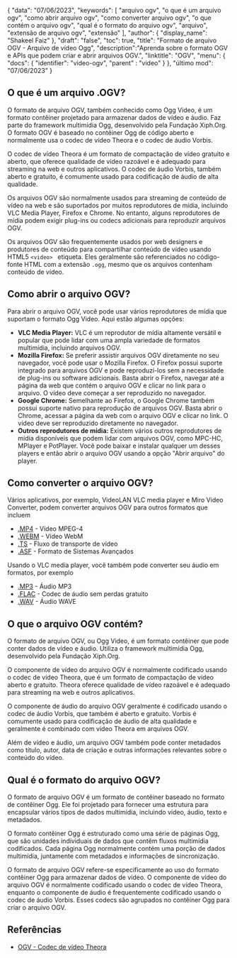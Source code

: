 {
"data": "07/06/2023",
  "keywords": [
"arquivo ogv",
"o que é um arquivo ogv",
"como abrir arquivo ogv",
"como converter arquivo ogv",
"o que contém o arquivo ogv",
"qual é o formato do arquivo ogv",
"arquivo",
"extensão de arquivo ogv",
"extensão"
],
  "author": {
"display_name": "Shakeel Faiz"
},
"draft": "false",
"toc": true,
"title": "Formato de arquivo OGV - Arquivo de vídeo Ogg",
  "description":"Aprenda sobre o formato OGV e APIs que podem criar e abrir arquivos OGV.",
"linktitle": "OGV",
  "menu": {
    "docs": {
      "identifier": "video-ogv",
"parent" : "video"
}
},
"último mod": "07/06/2023"
}

## O que é um arquivo .OGV?

O formato de arquivo OGV, também conhecido como Ogg Video, é um formato contêiner projetado para armazenar dados de vídeo e áudio. Faz parte do framework multimídia Ogg, desenvolvido pela Fundação Xiph.Org. O formato OGV é baseado no contêiner Ogg de código aberto e normalmente usa o codec de vídeo Theora e o codec de áudio Vorbis.

O codec de vídeo Theora é um formato de compactação de vídeo gratuito e aberto, que oferece qualidade de vídeo razoável e é adequado para streaming na web e outros aplicativos. O codec de áudio Vorbis, também aberto e gratuito, é comumente usado para codificação de áudio de alta qualidade.

Os arquivos OGV são normalmente usados para streaming de conteúdo de vídeo na web e são suportados por muitos reprodutores de mídia, incluindo VLC Media Player, Firefox e Chrome. No entanto, alguns reprodutores de mídia podem exigir plug-ins ou codecs adicionais para reproduzir arquivos OGV.


Os arquivos OGV são frequentemente usados por web designers e produtores de conteúdo para compartilhar conteúdo de vídeo usando HTML5 `<video> ` etiqueta. Eles geralmente são referenciados no código-fonte HTML com a extensão `.ogg`, mesmo que os arquivos contenham conteúdo de vídeo.

## Como abrir o arquivo OGV?

Para abrir o arquivo OGV, você pode usar vários reprodutores de mídia que suportam o formato Ogg Video. Aqui estão algumas opções:

- **VLC Media Player:** VLC é um reprodutor de mídia altamente versátil e popular que pode lidar com uma ampla variedade de formatos multimídia, incluindo arquivos OGV.
- **Mozilla Firefox:** Se preferir assistir arquivos OGV diretamente no seu navegador, você pode usar o Mozilla Firefox. O Firefox possui suporte integrado para arquivos OGV e pode reproduzi-los sem a necessidade de plug-ins ou software adicionais. Basta abrir o Firefox, navegar até a página da web que contém o arquivo OGV e clicar no link para o arquivo. O vídeo deve começar a ser reproduzido no navegador.
- **Google Chrome:** Semelhante ao Firefox, o Google Chrome também possui suporte nativo para reprodução de arquivos OGV. Basta abrir o Chrome, acessar a página da web com o arquivo OGV e clicar no link. O vídeo deve ser reproduzido diretamente no navegador.
- **Outros reprodutores de mídia:** Existem vários outros reprodutores de mídia disponíveis que podem lidar com arquivos OGV, como MPC-HC, MPlayer e PotPlayer. Você pode baixar e instalar qualquer um desses players e então abrir o arquivo OGV usando a opção "Abrir arquivo" do player.

## Como converter o arquivo OGV?

Vários aplicativos, por exemplo, VideoLAN VLC media player e Miro Video Converter, podem converter arquivos OGV para outros formatos que incluem

- [.MP4](/pt/video/mp4/) - Vídeo MPEG-4
- [.WEBM](/pt/video/webm/) - Vídeo WebM
- [.TS](/pt/video/ts/) - Fluxo de transporte de vídeo
- [.ASF](/pt/video/asf/) - Formato de Sistemas Avançados

Usando o VLC media player, você também pode converter seu áudio em formatos, por exemplo

- [.MP3](/pt/audio/mp3/) - Áudio MP3
- [.FLAC](/pt/audio/flac/) - Codec de áudio sem perdas gratuito
- [.WAV](/pt/audio/wav/) - Áudio WAVE

## O que o arquivo OGV contém?

O formato de arquivo OGV, ou Ogg Video, é um formato contêiner que pode conter dados de vídeo e áudio. Utiliza o framework multimídia Ogg, desenvolvido pela Fundação Xiph.Org.

O componente de vídeo do arquivo OGV é normalmente codificado usando o codec de vídeo Theora, que é um formato de compactação de vídeo aberto e gratuito. Theora oferece qualidade de vídeo razoável e é adequado para streaming na web e outros aplicativos.

O componente de áudio do arquivo OGV geralmente é codificado usando o codec de áudio Vorbis, que também é aberto e gratuito. Vorbis é comumente usado para codificação de áudio de alta qualidade e geralmente é combinado com vídeo Theora em arquivos OGV.

Além de vídeo e áudio, um arquivo OGV também pode conter metadados como título, autor, data de criação e outras informações relevantes sobre o conteúdo do vídeo.

## Qual é o formato do arquivo OGV?

O formato de arquivo OGV é um formato de contêiner baseado no formato de contêiner Ogg. Ele foi projetado para fornecer uma estrutura para encapsular vários tipos de dados multimídia, incluindo vídeo, áudio, texto e metadados.

O formato contêiner Ogg é estruturado como uma série de páginas Ogg, que são unidades individuais de dados que contêm fluxos multimídia codificados. Cada página Ogg normalmente contém uma porção de dados multimídia, juntamente com metadados e informações de sincronização.

O formato de arquivo OGV refere-se especificamente ao uso do formato contêiner Ogg para armazenar dados de vídeo. O componente de vídeo do arquivo OGV é normalmente codificado usando o codec de vídeo Theora, enquanto o componente de áudio é frequentemente codificado usando o codec de áudio Vorbis. Esses codecs são agrupados no contêiner Ogg para criar o arquivo OGV.

## Referências
* [OGV - Codec de vídeo Theora](https://en.wikipedia.org/wiki/Theora)

